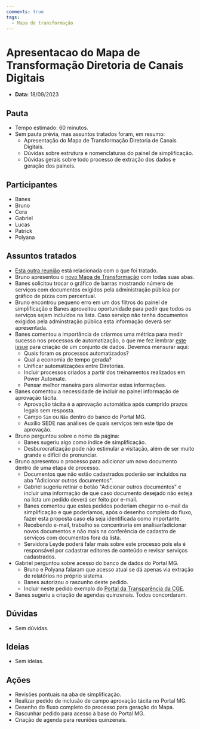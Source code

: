 ```yaml
---
comments: true
tags:
  - Mapa de transformação
---
```


# Apresentacao do Mapa de Transformação Diretoria de Canais Digitais

- **Data:** 18/09/2023

## Pauta
- Tempo estimado: 60 minutos.
- Sem pauta prévia, mas assuntos tratados foram, em resumo:
    - Apresentação do Mapa de Transformação Diretoria de Canais Digitais.
    - Dúvidas sobre estrutura e nomenclaturas do painel de simplificação.
    - Dúvidas gerais sobre todo processo de extração dos dados e geração dos paineis.

## Participantes
- Banes
- Bruno
- Cora
- Gabriel
- Lucas
- Patrick
- Polyana

## Assuntos tratados
- [Esta outra reunião](../20230911_relatorio_mapa_transformacao) está relacionada com o que foi tratado.
- Bruno apresentou o [novo Mapa de Transformação](https://app.powerbi.com/view?r=eyJrIjoiNmQzZDMxZGMtNGM0OC00YWJmLWIxMjctMTM0OWJjMTAyZWNmIiwidCI6ImU1ZDNhZTdjLTliMzgtNDhkZS1hMDg3LWY2NzM0YTI4NzU3NCJ9&pageName=ReportSection8b08997a641ffd25674f) com todas suas abas.
- Banes solicitou trocar o gráfico de barras mostrando número de serviços com documentos exigidos pela administração pública por gráfico de pizza com percentual.
- Bruno encontrou pequeno erro em um dos filtros do painel de simplificação e Banes aproveitou oportunidade para pedir que todos os serviços sejam incluídos na lista. Caso serviço não tenha documentos exigidos pela adminstração pública esta informação deverá ser apresentada.
- Banes comentou a importância de criarmos uma métrica para medir sucesso nos processos de automatização, o que me fez lembrar [este issue](https://github.com/suges-mg/novas-ideias/issues/1) para criação de um conjunto de dados. Devemos mensurar aqui:
    - Quais foram os processos automatizados?
    - Qual a economia de tempo gerada?
    - Unificar automatizações entre Diretorias.
    - Incluir processos criados a partir dos treinamentos realizados em Power Automate.
    - Pensar melhor maneira para alimentar estas informações.
- Banes comentou a necessidade de incluir no painel informação de aprovação tácita.
    - Aprovação tácita é a aprovação automática após cumprido prazos legais sem resposta.
    - Campo `Sim` ou `Não` dentro do banco do Portal MG.
    - Auxílio SEDE nas análises de quais serviços tem este tipo de aprovação.
- Bruno perguntou sobre o nome da página:
    - Banes sugeriu algo como índice de simplificação.
    - Desburocratização pode não estimular a visitação, além de ser muito grande e difícil de pronunciar.
- Bruno apresentou o processo para adicionar um novo documento dentro de uma etapa de processo.
    - Documentos que não estão cadastrados poderão ser incluídos na aba "Adicionar outros documentos".
    - Gabriel sugeriu retirar o botão "Adicionar outros documentos" e incluir uma informação de que caso documento desejado não esteja na lista um pedido deverá ser feito por e-mail.
    - Banes comentou que estes pedidos poderiam chegar no e-mail da simplificação e que poderíamos, após o desenho completo do fluxo, fazer esta proposta caso ela seja identificada como importante.
    - Recebendo e-mail, trabalho se concentraria em analisar/adicionar novos documentos e não mais na conferência de cadastro de serviços com documentos fora da lista.
    - Servidora Leyde poderá falar mais sobre este processo pois ela é responsável por cadastrar editores de conteúdo e revisar serviços cadastrados.
- Gabriel perguntou sobre acesso do banco de dados do Portal MG.
    - Bruno e Polyana falaram que acesso atual se dá apenas via extração de relatórios no próprio sistema.
    - Banes autorizou o rascunho deste pedido.
    - Incluir neste pedido exemplo do [Portal da Transparência da CGE](https://github.com/TRAnsparencia-mg/AGE7).
- Banes sugeriu a criação de agendas quinzenais. Todos concordaram.


## Dúvidas
- Sem dúvidas.

## Ideias
- Sem ideias.

## Ações
- Revisões pontuais na aba de simplificação.
- Realizar pedido de inclusão de campo aprovação tácita no Portal MG.
- Desenho do fluxo completo do processo para geração do Mapa.
- Rascunhar pedido para acesso à base do Portal MG.
- Criação de agenda para reuniões quinzenais.
